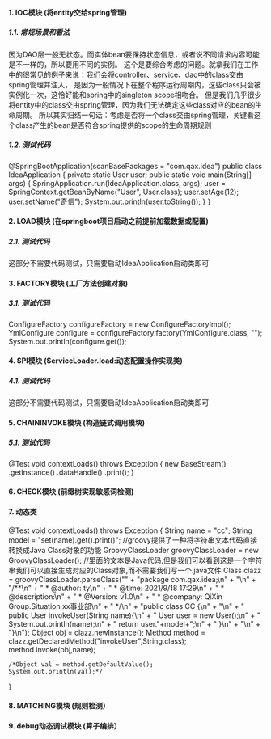 #### 1. IOC模块 (将entity交给spring管理)
##### 1.1. 常规场景和看法
因为DAO层一般无状态。而实体bean要保持状态信息，或者说不同请求内容可能是不一样的，所以要用不同的实例。
这个是要综合考虑的问题。就拿我们在工作中的很常见的例子来说：我们会将controller、service、dao中的class交由spring管理并注入，
是因为一般情况下在整个程序运行周期内，这些class只会被实例化一次，这恰好能和spring中的singleton scope相吻合。
但是我们几乎很少将entity中的class交由spring管理，因为我们无法确定这些class对应的bean的生命周期。
所以其实归结一句话：考虑是否将一个class交由spring管理，关键看这个class产生的bean是否符合spring提供的scope的生命周期规则

##### 1.2. 测试代码
@SpringBootApplication(scanBasePackages = "com.qax.idea")
public class IdeaApplication {
    private static User user;
    public static void main(String[] args) {
        SpringApplication.run(IdeaApplication.class, args);
        user = SpringContext.getBeanByName("User", User.class);
        user.setAge(12);
        user.setName("奇信");
        System.out.println(user.toString());
    }
}


#### 2. LOAD模块 (在springboot项目启动之前提前加载数据或配置)
##### 2.1. 测试代码
这部分不需要代码测试，只需要启动IdeaAoolication启动类即可


#### 3. FACTORY模块 (工厂方法创建对象)
##### 3.1. 测试代码
ConfigureFactory configureFactory = new ConfigureFactoryImpl();
YmlConfigure configure = configureFactory.factory(YmlConfigure.class, "");
System.out.println(configure.get());


#### 4. SPI模块 (ServiceLoader.load:动态配置操作实现类)
##### 4.1. 测试代码
这部分不需要代码测试，只需要启动IdeaAoolication启动类即可


#### 5. CHAININVOKE模块 (构造链式调用模块)
##### 5.1. 测试代码
@Test
void contextLoads() throws Exception {
    new BaseStream()
      .getInstance()
      .dataHandle()
      .print();
}

#### 6. CHECK模块 (前缀树实现敏感词检测)


#### 7. 动态类
@Test
void contextLoads() throws Exception {
    String name = "cc";
    String model = "set(name).get().print()";
    //groovy提供了一种将字符串文本代码直接转换成Java Class对象的功能
    GroovyClassLoader groovyClassLoader = new GroovyClassLoader();
    //里面的文本是Java代码,但是我们可以看到这是一个字符串我们可以直接生成对应的Class<?>对象,而不需要我们写一个.java文件
    Class<?> clazz = groovyClassLoader.parseClass("" +
            "package com.qax.idea;\n" +
            "\n" +
            "/**\n" +
            " * @author: ty\n" +
            " * @time: 2021/9/18 17:29\n" +
            " * @description:\n" +
            " * @Version: v1.0\n" +
            " * @company: QiXin Group.Situation xx事业部\n" +
            " */\n" +
            "public class CC {\n" +
            "\n" +
            "    public User invokeUser(String name){\n" +
            "        User user = new User();\n" +
            "        System.out.println(name);\n" +
            "        return user."+model+";\n" +
            "    }\n" +
            "\n" +
            "}\n");
    Object obj = clazz.newInstance();
    Method method = clazz.getDeclaredMethod("invokeUser",String.class);
    method.invoke(obj,name);

    /*Object val = method.getDefaultValue();
    System.out.println(val);*/
}


#### 8. MATCHING模块 (规则检测）


#### 9. debug动态调试模块 (算子编排）

